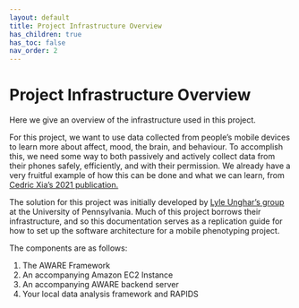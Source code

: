 ```yaml
---
layout: default
title: Project Infrastructure Overview
has_children: true
has_toc: false
nav_order: 2
---
```

# Project Infrastructure Overview
Here we give an overview of the infrastructure used in this project.

For this project, we want to use data collected from people’s mobile devices to learn more about affect, mood, the brain, and behaviour. To accomplish this, we need some way to both passively and actively collect data from their phones safely, efficiently, and with their permission. We already have a very fruitful example of how this can be done and what we can learn, from <a href="https://www.biorxiv.org/content/10.1101/2021.05.17.444568v1">Cedric Xia’s 2021 publication.</a>


The solution for this project was initially developed by <a href="http://www.wwbp.org/">Lyle Unghar’s group</a> at the University of Pennsylvania. Much of this project borrows their infrastructure, and so this documentation serves as a replication guide for how to set up the software architecture for a mobile phenotyping project. 

The components are as follows:

1. The AWARE Framework
2. An accompanying Amazon EC2 Instance
3. An accompanying AWARE backend server
4. Your local data analysis framework and RAPIDS